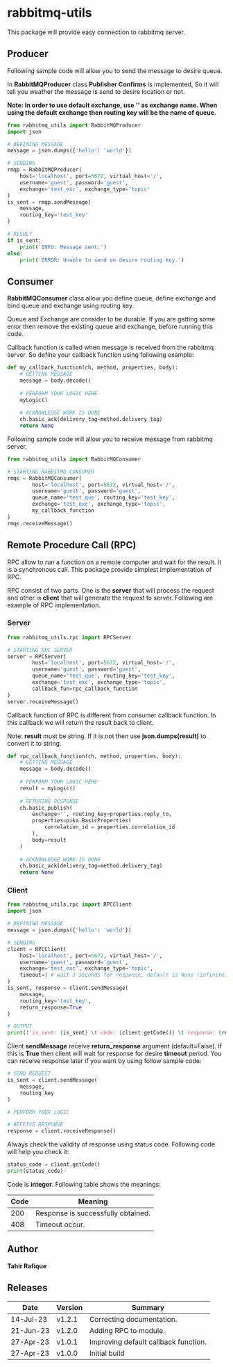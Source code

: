 # rabbitmq-utils
This package will provide easy connection to rabbitmq server.

## Producer

Following sample code will allow you to send the message to desire queue. 

In **RabbitMQProducer** class **Publisher Confirms** is implemented, So it will tell you weather the message is send to desire location or not.

**Note: In order to use default exchange, use '' as exchange name. When using the default exchange then routing key will be the name of queue.**

```python
from rabbitmq_utils import RabbitMQProducer
import json

# DEFINING MESSAGE
message = json.dumps({'hello': 'world'})

# SENDING
rmqp = RabbitMQProducer(
    host='localhost', port=5672, virtual_host='/', 
    username='guest', password='guest', 
    exchange='test_exc', exchange_type='topic'
)
is_sent = rmqp.sendMessage(
    message,
    routing_key='test_key'
)

# RESULT
if is_sent:
    print('INFO: Message sent.')
else:
    print('ERROR: Unable to send on desire routing key.')
```

## Consumer

**RabbitMQConsumer** class allow you define queue, define exchange and bind queue and exchange using routing key.

Queue and Exchange are consider to be durable. If you are getting some error then remove the existing queue and exchange, before running this code.

Callback function is called when message is received from the rabbitmq server. So define your callback function using following example:

```python
def my_callback_function(ch, method, properties, body):
    # GETTING MESSAGE
    message = body.decode()
    
    # PERFORM YOUR LOGIC HERE
    myLogic()
    
    # ACKNOWLEDGE WORK IS DONE
    ch.basic_ack(delivery_tag=method.delivery_tag)
    return None
```

Following sample code will allow you to receive message from rabbitmq server.

```python
from rabbitmq_utils import RabbitMQConsumer

# STARTING RABBITMQ CONSUMER
rmqc = RabbitMQConsumer(
        host='localhost', port=5672, virtual_host='/', 
        username='guest', password='guest', 
        queue_name='test_que', routing_key='test_key',
    	exchange='test_exc', exchange_type='topic',
    	my_callback_function
)
rmqc.receiveMessage()
```

## Remote Procedure Call (RPC)

RPC allow to run a function on a remote computer and wait for the result. It is a synchronous call. This package provide simplest implementation of RPC.

RPC consist of two parts. One is the **server** that will process the request and other is **client** that will generate the request to server. Following are example of RPC implementation.

### Server

```python
from rabbitmq_utils.rpc import RPCServer

# STARTING RPC SERVER
server = RPCServer(
        host='localhost', port=5672, virtual_host='/', 
        username='guest', password='guest', 
        queue_name='test_que', routing_key='test_key',
    	exchange='test_exc', exchange_type='topic',
    	callback_fun=rpc_callback_function
)
server.receiveMessage()
```

Callback function of RPC is different from consumer callback function. In this callback we will return the result back to client.

Note: **result** must be string. If it is not then use **json.dumps(**result**)** to convert it to string.

```python
def rpc_callback_function(ch, method, properties, body):
    # GETTING MESSAGE
    message = body.decode()
    
    # PERFORM YOUR LOGIC HERE
    result = myLogic()
    
    # RETURING RESPONSE
    ch.basic_publish(
        exchange='', routing_key=properties.reply_to,
        properties=pika.BasicProperties(
            correlation_id = properties.correlation_id
        ),
        body=result
    )
    
    # ACKNOWLEDGE WORK IS DONE
    ch.basic_ack(delivery_tag=method.delivery_tag)
    return None
```

### Client

```python
from rabbitmq_utils.rpc import RPCClient
import json

# DEFINING MESSAGE
message = json.dumps({'hello': 'world'})

# SENDING
client = RPCClient(
    host='localhost', port=5672, virtual_host='/', 
    username='guest', password='guest', 
    exchange='test_exc', exchange_type='topic',
    timeout=3 # wait 3 seconds for response. default is None (infinite wait).
)
is_sent, response = client.sendMessage(
    message,
    routing_key='test_key',
    return_response=True
)

# OUTPUT
print(f'is_sent: {is_sent} \t code: {client.getCode()} \t response: {response}')
```

Client **sendMessage** receive **return_response** argument (default=False). If this is **True** then client will wait for response for desire **timeout** period.  You can receive response later if you want by using follow sample code:

```python
# SEND REQUEST
is_sent = client.sendMessage(
    message,
    routing_key
)

# PERFORM YOUR LOGIC

# RECEIVE RESPONSE
response = client.receiveResponse()
```

Always check the validity of response using status code. Following code will help you check it:

```python
status_code = client.getCode()
print(status_code)
```

Code is **integer**. Following table shows the meanings:

| Code | Meaning                            |
| ---- | ---------------------------------- |
| 200  | Response is successfully obtained. |
| 408  | Timeout occur.                     |

## Author

**Tahir Rafique**

## Releases

| Date      | Version | Summary                              |
| --------- | ------- | ------------------------------------ |
| 14-Jul-23 | v1.2.1  | Correcting documentation.            |
| 21-Jun-23 | v1.2.0  | Adding RPC to module.                |
| 27-Apr-23 | v1.0.1  | Improving default callback function. |
| 27-Apr-23 | v1.0.0  | Initial build                        |

